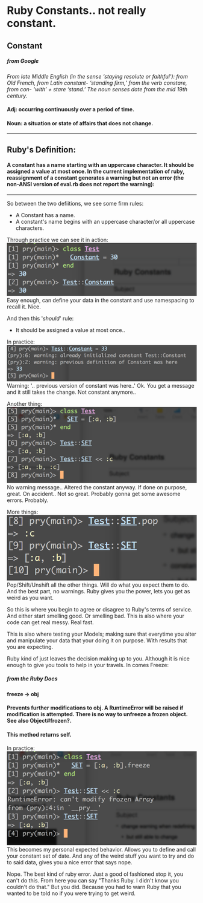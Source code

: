 # Ruby Constants.. not really constant.


## Constant 
##### from Google
*From late Middle English (in the sense ‘staying resolute or faithful’): from Old French, from Latin constant- ‘standing firm,’ from the verb constare, from con- ‘with’ + stare ‘stand.’ The noun senses date from the mid 19th century.*
#### Adj: occurring continuously over a period of time.
#### Noun: a situation or state of affairs that does not change.
---
## Ruby's Definition:
#### A constant has a name starting with an uppercase character. It should be assigned a value at most once. In the current implementation of ruby, reassignment of a constant generates a warning but not an error (the non-ANSI version of eval.rb does not report the warning):
---
So between the two defiitions, we see some firm rules:

- A Constant has a name.
- A constant's name begins with an uppercase character/or all uppercase characters.

Through practice we can see it in action:
![definining/calling a constant](https://github.com/Sh1pley/blogs/blob/master/images/Screen%20Shot%202016-12-30%20at%2011.26.02%20AM.png)
Easy enough, can define your data in the constant and use namespacing to recall it. Nice.

And then this '_should_' rule:

- It should be assigned a value at most once..

In practice:
![altering a constant](https://github.com/Sh1pley/blogs/blob/master/images/Screen%20Shot%202016-12-30%20at%2011.26.17%20AM.png)
Warning: '.. previous version of constant was here..' Ok. You get a message and it still takes the change.
Not constant anymore..

Another thing:
![How about a set of data, and Array](https://github.com/Sh1pley/blogs/blob/master/images/Screen%20Shot%202016-12-30%20at%2011.33.38%20AM.png)
No warning message.. Altered the constant anyway. If done on purpose, great.
On accident.. Not so great. Probably gonna get some awesome errors. Probably.

More things:
![.pop](https://github.com/Sh1pley/blogs/blob/master/images/Screen%20Shot%202016-12-30%20at%2011.34.33%20AM.png)
Pop/Shift/Unshift all the other things. Will do what you expect them to do.
And the best part, no warnings. Ruby gives you the power, lets you get as weird as you want.

So this is where you begin to agree or disagree to Ruby's terms of service. And either start smelling good.
Or smelling bad. This is also where your code can get real messy. Real fast.

This is also where testing your Models; making sure that everytime you alter and manipulate your data
that your doing it on purpose. With results that you are expecting.

Ruby kind of just leaves the decision making up to you. Although it is nice enough to give you tools to help in your travels.
In comes Freeze: 
##### from the Ruby Docs
#### freeze → obj 
#### Prevents further modifications to obj. A RuntimeError will be raised if modification is attempted. There is no way to unfreeze a frozen object. See also Object#frozen?.
#### This method returns self.

In practice: 
![.freeze](https://github.com/Sh1pley/blogs/blob/master/images/Screen%20Shot%202016-12-30%20at%2011.37.21%20AM.png)
This becomes my personal expected behavior. Allows you to define and call your constant set of date.
And any of the weird stuff you want to try and do to said data, gives you a nice error that says nope.

Nope. The best kind of ruby error. Just a good ol fashioned stop it, you can't do this.
From here you can say "Thanks Ruby. I didn't know you couldn't do that." But you did.
Because you had to warn Ruby that you wanted to be told no if you were trying to get weird.





